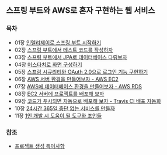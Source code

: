## 스프링 부트와 AWS로 혼자 구현하는 웹 서비스
### 목차
- 01장 [인텔리제이로 스프링 부트 시작하기](https://github.com/KEJ94/freelec-springboot3-webservice/blob/main/md/01.md)
- 02장 [스프링 부트에서 테스트 코드를 작성하자](https://github.com/KEJ94/freelec-springboot3-webservice/blob/main/md/02.md)
- 03장 [스프링 부트에서 JPA로 데이터베이스 다뤄보자](https://github.com/KEJ94/freelec-springboot3-webservice/blob/main/md/03.md)
- 04장 [머스타치로 화면 구성하기](https://github.com/KEJ94/freelec-springboot3-webservice/blob/main/md/04.md)
- 05장 [스프링 시큐리티와 OAuth 2.0으로 로그인 기능 구현하기](https://github.com/KEJ94/freelec-springboot3-webservice/blob/main/md/05.md)
- 06장 [AWS 서버 환경을 만들어보자 - AWS EC2](https://github.com/KEJ94/freelec-springboot3-webservice/blob/main/md/06.md)
- 07장 [AWS에 데이터베이스 환경을 만들어보자 - AWS RDS](https://github.com/KEJ94/freelec-springboot3-webservice/blob/main/md/07.md)
- 08장 [EC2 서버에 프로젝트를 배포해 보자](https://github.com/KEJ94/freelec-springboot3-webservice/blob/main/md/08.md)
- 09장 [코드가 푸시되면 자동으로 배포해 보자 - Travis CI 배포 자동화](https://github.com/KEJ94/freelec-springboot3-webservice/blob/main/md/09.md)
- 10장 [24시간 365일 중단 없는 서비스를 만들자](https://github.com/KEJ94/freelec-springboot3-webservice/blob/main/md/10.md)
- 11장 [1인 개발 시 도움이 될 도구와 조언들](https://github.com/KEJ94/freelec-springboot3-webservice/blob/main/md/11.md)

### 참조
- [프로젝트 생성 특이사항](https://github.com/KEJ94/freelec-springboot3-webservice/blob/main/md/프로젝트_생성_특이사항.md)
